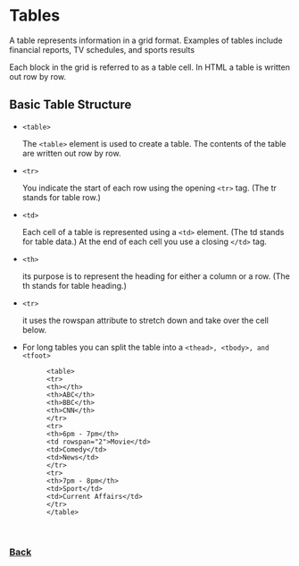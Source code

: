 # Tables

A table represents information in a grid format. Examples of tables include financial reports, TV schedules, and sports results

Each block in the grid is referred to as a table cell. In HTML a table is written out row by row.

## Basic Table Structure

* `<table>`

    The `<table>` element is used to create a table. The contents of the table are written out row by row.

* `<tr>`

    You indicate the start of each row using the opening `<tr>` tag. (The tr stands for table row.)

* `<td>` 

    Each cell of a table is represented using a `<td>` element. (The td stands for table data.) At the end of each cell you use a closing `</td>` tag.


* `<th>`

    its purpose is to represent the heading for either a column or a row. (The th stands for table heading.) 

* `<tr>`

   it uses the rowspan attribute to stretch down and take over the cell below.    

* For long tables you can split the table into a `<thead>, <tbody>, and <tfoot>`

            <table>
            <tr>
            <th></th>
            <th>ABC</th>
            <th>BBC</th>
            <th>CNN</th>
            </tr>
            <tr>
            <th>6pm - 7pm</th>
            <td rowspan="2">Movie</td>
            <td>Comedy</td>
            <td>News</td>
            </tr>
            <tr>
            <th>7pm - 8pm</th>
            <td>Sport</td>
            <td>Current Affairs</td>
            </tr>
            </table>


            
 <br>

### [Back](https://raghadmustafa96.github.io/reading-notes/README-7)